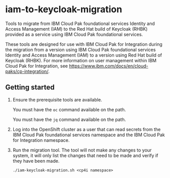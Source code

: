 # iam-to-keycloak-migration

Tools to migrate from IBM Cloud Pak foundational services Identity and Access Management (IAM) to the Red Hat build of Keycloak (RHBK) provided as a service using IBM Cloud Pak foundational services.

These tools are designed for use with IBM Cloud Pak for Integration during the migration from a version using IBM Cloud Pak foundational services Identity and Access Management (IAM) to a version using Red Hat build of Keycloak (RHBK).
For more information on user management within IBM Cloud Pak for Integration, see https://www.ibm.com/docs/en/cloud-paks/cp-integration/.

## Getting started

1. Ensure the prerequisite tools are available.

   You must have the `oc` command available on the path.

   You must have the `jq` command available on the path.

1. Log into the OpenShift cluster as a user that can read secrets from the IBM Cloud Pak foundational services namespace and the IBM Cloud Pak for Integration namespace.

1. Run the migration tool. The tool will not make any changes to your system, it will only list the changes that need to be made and verify if they have been made.

   ```
   ./iam-keycloak-migration.sh <cp4i namespace>
   ```
